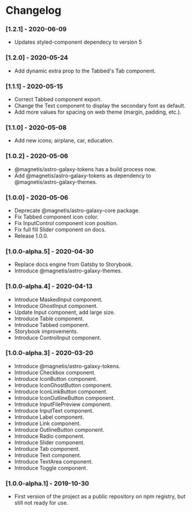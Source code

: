 # Changelog

### [1.2.1] - 2020-06-09

- Updates styled-component dependecy to version 5

### [1.2.0] - 2020-05-24

- Add dynamic extra prop to the Tabbed's Tab component.

### [1.1.1] - 2020-05-15

- Correct Tabbed component export.
- Change the Text component to display the secondary font as default.
- Add more values for spacing on web theme (margin, padding, etc.).

### [1.1.0] - 2020-05-08

- Add new icons; airplane, car, education.

### [1.0.2] - 2020-05-06

- @magnetis/astro-galaxy-tokens has a build process now.
- Add @magnetis/astro-galaxy-tokens as dependency to @magnetis/astro-galaxy-themes.

### [1.0.0] - 2020-05-06

- Deprecate @magnetis/astro-galaxy-core package.
- Fix Tabbed component icon color.
- Fix InputControl component icon position.
- Fix full fill Slider component on docs.
- Release 1.0.0.

### [1.0.0-alpha.5] - 2020-04-30

- Replace docs engine from Gatsby to Storybook.
- Introduce @magnetis/astro-galaxy-themes.

### [1.0.0-alpha.4] - 2020-04-13

- Introduce MaskedInput component.
- Introduce GhostInput component.
- Update Input component, add large size.
- Introduce Table component.
- Introduce Tabbed component.
- Storybook improvements.
- Introduce ControlInput component.

### [1.0.0-alpha.3] - 2020-03-20

- Introduce @magnetis/astro-galaxy-tokens.
- Introduce Checkbox component.
- Introduce IconButton component.
- Introduce IconGhostButton component.
- Introduce IconLinkButton component.
- Introduce IconOutlineButton component.
- Introduce InputFilePreview component.
- Introduce InputText component.
- Introduce Label component.
- Introduce Link component.
- Introduce OutlineButton component.
- Introduce Radio component.
- Introduce Slider component.
- Introduce Tab component.
- Introduce Text component.
- Introduce TextArea component.
- Introduce Toggle component.

### [1.0.0-alpha.1] - 2019-10-30

- First version of the project as a public repository on npm registry, but still not ready for use.

